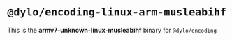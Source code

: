 # `@dylo/encoding-linux-arm-musleabihf`

This is the **armv7-unknown-linux-musleabihf** binary for `@dylo/encoding`

